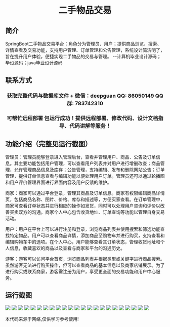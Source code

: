 <p><h1 align="center">二手物品交易</h1></p>

## 简介
SpringBoot二手物品交易平台：角色分为管理员、用户；提供商品浏览、搜索、详情查看及交易功能，支持用户管理、订单管理和公告管理，系统设计简洁明了，旨在提升用户体验，便捷实现二手物品的交易与管理。    --计算机毕业设计源码；毕设源码；java毕业设计源码


## 联系方式
<p><h3 align="center">获取完整代码与数据库文件 + 微信：deepguan QQ: 86050149 QQ群: 783742310</h3></p>
<p><h3 align="center">可帮忙远程部署 包运行成功！提供远程部署、修改代码、设计文档指导、代码讲解等服务！</h3></p>

## 功能介绍（完整见运行截图）
管理员：管理员能够登录进入管理后台，查看并管理用户、商品、公告及订单信息。其主要功能包括用户管理，可以查看用户列表并对用户进行增删改查；商品管理，允许管理商品信息及库存；公告管理，支持编辑、发布和删除网站公告；订单管理，提供订单信息查看与编辑功能以便处理用户订单。管理员还可以通过轮播图和用户评价管理界面进行界面内容及用户反馈的维护。

商家：商家可以通过平台登录，管理其商品及订单信息。商家有权限编辑商品详情页，包括商品名称、图片、价格、库存和描述等，方便买家查看。在订单管理中，商家可查看订单状态并进行相应的操作如发货，同时可以处理用户咨询和评价以改善买卖双方的沟通。商家个人中心包含收货地址、订单查询等功能以管理自身交易活动。

用户：用户在平台上可以进行注册和登录，浏览商品列表并使用搜索和筛选功能查找特定物品。用户可以查看商品详情，添加商品至购物车并进行购买，支持查看和编辑购物车中的选项。在个人中心，用户能够查看其订单状态，管理收货地址和个人信息，收藏喜欢的商品以及查看与商家和平台的沟通历史。

游客：游客可以访问平台首页，浏览商品列表并根据类型或关键字进行商品搜索。虽然游客无法进行购买操作，但可以查看商品的基本信息以及商家店铺展示。为了进行购买或联系商家，游客需注册为用户，享受更全面的交易功能和用户中心服务。


## 运行截图
![](https://bs-1329754181.cos.ap-shanghai.myqcloud.com/spring/secondHandGoodsTrading/img/001.jpg)
![](https://bs-1329754181.cos.ap-shanghai.myqcloud.com/spring/secondHandGoodsTrading/img/002.jpg)
![](https://bs-1329754181.cos.ap-shanghai.myqcloud.com/spring/secondHandGoodsTrading/img/003.jpg)
![](https://bs-1329754181.cos.ap-shanghai.myqcloud.com/spring/secondHandGoodsTrading/img/004.jpg)
![](https://bs-1329754181.cos.ap-shanghai.myqcloud.com/spring/secondHandGoodsTrading/img/005.jpg)
![](https://bs-1329754181.cos.ap-shanghai.myqcloud.com/spring/secondHandGoodsTrading/img/006.jpg)
![](https://bs-1329754181.cos.ap-shanghai.myqcloud.com/spring/secondHandGoodsTrading/img/007.jpg)
![](https://bs-1329754181.cos.ap-shanghai.myqcloud.com/spring/secondHandGoodsTrading/img/008.jpg)
![](https://bs-1329754181.cos.ap-shanghai.myqcloud.com/spring/secondHandGoodsTrading/img/009.jpg)
![](https://bs-1329754181.cos.ap-shanghai.myqcloud.com/spring/secondHandGoodsTrading/img/010.jpg)
![](https://bs-1329754181.cos.ap-shanghai.myqcloud.com/spring/secondHandGoodsTrading/img/011.jpg)
![](https://bs-1329754181.cos.ap-shanghai.myqcloud.com/spring/secondHandGoodsTrading/img/012.jpg)
![](https://bs-1329754181.cos.ap-shanghai.myqcloud.com/spring/secondHandGoodsTrading/img/013.jpg)
![](https://bs-1329754181.cos.ap-shanghai.myqcloud.com/spring/secondHandGoodsTrading/img/014.jpg)
![](https://bs-1329754181.cos.ap-shanghai.myqcloud.com/spring/secondHandGoodsTrading/img/015.jpg)
![](https://bs-1329754181.cos.ap-shanghai.myqcloud.com/spring/secondHandGoodsTrading/img/016.jpg)
![](https://bs-1329754181.cos.ap-shanghai.myqcloud.com/spring/secondHandGoodsTrading/img/017.jpg)
![](https://bs-1329754181.cos.ap-shanghai.myqcloud.com/spring/secondHandGoodsTrading/img/018.jpg)
![](https://bs-1329754181.cos.ap-shanghai.myqcloud.com/spring/secondHandGoodsTrading/img/019.jpg)
![](https://bs-1329754181.cos.ap-shanghai.myqcloud.com/spring/secondHandGoodsTrading/img/020.jpg)
![](https://bs-1329754181.cos.ap-shanghai.myqcloud.com/spring/secondHandGoodsTrading/img/021.jpg)
![](https://bs-1329754181.cos.ap-shanghai.myqcloud.com/spring/secondHandGoodsTrading/img/022.jpg)
![](https://bs-1329754181.cos.ap-shanghai.myqcloud.com/spring/secondHandGoodsTrading/img/023.jpg)

<p>本代码来源于网络,仅供学习参考使用!</p>

